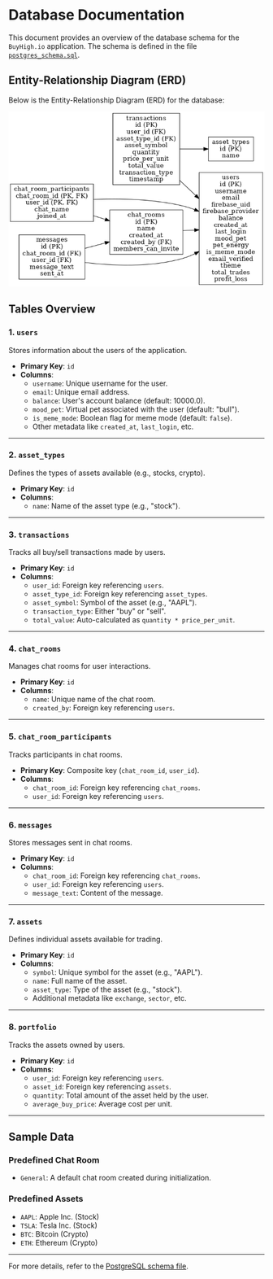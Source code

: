 # Database Documentation

This document provides an overview of the database schema for the `BuyHigh.io` application. The schema is defined in the file [`postgres_schema.sql`](./postgres_schema.sql).

## Entity-Relationship Diagram (ERD)

Below is the Entity-Relationship Diagram (ERD) for the database:

![ERD Diagram](./erd_diagram.png)

## Tables Overview

### 1. `users`
Stores information about the users of the application.

- **Primary Key**: `id`
- **Columns**:
    - `username`: Unique username for the user.
    - `email`: Unique email address.
    - `balance`: User's account balance (default: 10000.0).
    - `mood_pet`: Virtual pet associated with the user (default: "bull").
    - `is_meme_mode`: Boolean flag for meme mode (default: `false`).
    - Other metadata like `created_at`, `last_login`, etc.

---

### 2. `asset_types`
Defines the types of assets available (e.g., stocks, crypto).

- **Primary Key**: `id`
- **Columns**:
    - `name`: Name of the asset type (e.g., "stock").

---

### 3. `transactions`
Tracks all buy/sell transactions made by users.

- **Primary Key**: `id`
- **Columns**:
    - `user_id`: Foreign key referencing `users`.
    - `asset_type_id`: Foreign key referencing `asset_types`.
    - `asset_symbol`: Symbol of the asset (e.g., "AAPL").
    - `transaction_type`: Either "buy" or "sell".
    - `total_value`: Auto-calculated as `quantity * price_per_unit`.

---

### 4. `chat_rooms`
Manages chat rooms for user interactions.

- **Primary Key**: `id`
- **Columns**:
    - `name`: Unique name of the chat room.
    - `created_by`: Foreign key referencing `users`.

---

### 5. `chat_room_participants`
Tracks participants in chat rooms.

- **Primary Key**: Composite key (`chat_room_id`, `user_id`).
- **Columns**:
    - `chat_room_id`: Foreign key referencing `chat_rooms`.
    - `user_id`: Foreign key referencing `users`.

---

### 6. `messages`
Stores messages sent in chat rooms.

- **Primary Key**: `id`
- **Columns**:
    - `chat_room_id`: Foreign key referencing `chat_rooms`.
    - `user_id`: Foreign key referencing `users`.
    - `message_text`: Content of the message.

---

### 7. `assets`
Defines individual assets available for trading.

- **Primary Key**: `id`
- **Columns**:
    - `symbol`: Unique symbol for the asset (e.g., "AAPL").
    - `name`: Full name of the asset.
    - `asset_type`: Type of the asset (e.g., "stock").
    - Additional metadata like `exchange`, `sector`, etc.

---

### 8. `portfolio`
Tracks the assets owned by users.

- **Primary Key**: `id`
- **Columns**:
    - `user_id`: Foreign key referencing `users`.
    - `asset_id`: Foreign key referencing `assets`.
    - `quantity`: Total amount of the asset held by the user.
    - `average_buy_price`: Average cost per unit.

---

## Sample Data

### Predefined Chat Room
- `General`: A default chat room created during initialization.

### Predefined Assets
- `AAPL`: Apple Inc. (Stock)
- `TSLA`: Tesla Inc. (Stock)
- `BTC`: Bitcoin (Crypto)
- `ETH`: Ethereum (Crypto)

---

For more details, refer to the [PostgreSQL schema file](./postgres_schema.sql).  
